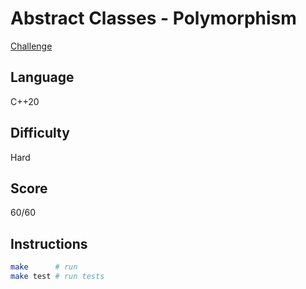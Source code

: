 # Abstract Classes - Polymorphism
[Challenge](https://www.hackerrank.com/challenges/abstract-classes-polymorphism/problem)
## Language
C++20

## Difficulty
Hard

## Score
60/60

## Instructions
```bash
make      # run
make test # run tests
```

